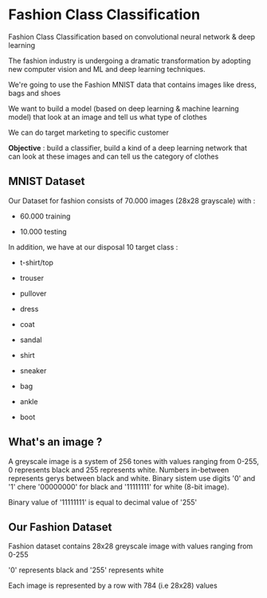 # Fashion Class Classification

Fashion Class Classification based on convolutional neural network &amp; deep learning 

The fashion industry is undergoing a dramatic transformation by adopting new computer vision and ML and deep learning techniques.

We're going to use the Fashion MNIST data that contains images like dress, bags and shoes

We want to build a model (based on deep learning & machine learning model) that look at an image and tell us what type of clothes

We can do target marketing to specific customer

**Objective** : build a classifier, build a kind of a deep learning network that can look at these images and can tell us the category of clothes

## MNIST Dataset

Our Dataset for fashion consists of 70.000 images (28x28 grayscale) with :

* 60.000 training

* 10.000 testing

In addition, we have at our disposal 10 target class : 

- t-shirt/top

- trouser

- pullover

- dress

- coat

- sandal

- shirt 

- sneaker

- bag

- ankle

- boot

## What's an image ?

A greyscale image is a system of 256 tones with values ranging from 0-255, 0 represents black and 255 represents white. Numbers in-between represents gerys between black and white. Binary sistem use digits '0' and '1' chere '00000000' for black and '11111111' for white (8-bit image).

Binary value of '11111111' is equal to decimal value of '255'

## Our Fashion Dataset 

Fashion dataset contains 28x28 greyscale image with values ranging from 0-255

'0' represents black and '255' represents white

Each image is represented by a row with 784 (i.e 28x28) values 
